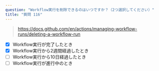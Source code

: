```yaml
---
question: "Workflow実行を削除できるのはいつですか？（2つ選択してください）"
title: "質問 116"
---
```


> https://docs.github.com/en/actions/managing-workflow-runs/deleting-a-workflow-run
- [x] Workflow実行が完了したとき
- [x] Workflow実行から2週間経過したとき
- [ ] Workflow実行から10日経過したとき
- [ ] Workflow実行が進行中のとき